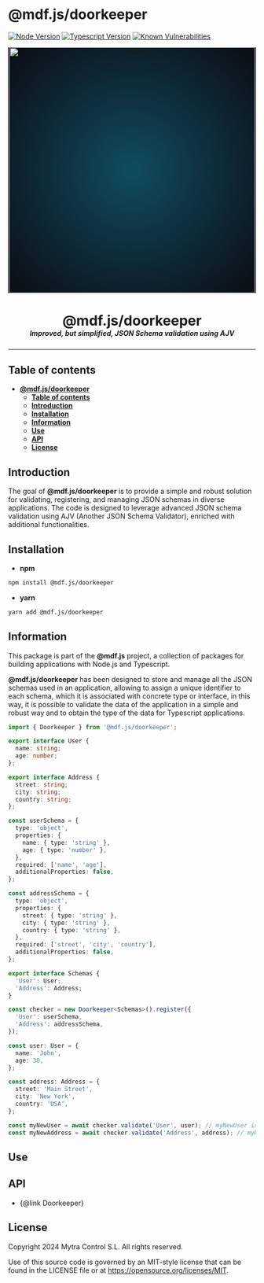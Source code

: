 # **@mdf.js/doorkeeper**

[![Node Version](https://img.shields.io/static/v1?style=flat\&logo=node.js\&logoColor=green\&label=node\&message=%3E=20\&color=blue)](https://nodejs.org/en/)
[![Typescript Version](https://img.shields.io/static/v1?style=flat\&logo=typescript\&label=Typescript\&message=5.4\&color=blue)](https://www.typescriptlang.org/)
[![Known Vulnerabilities](https://img.shields.io/static/v1?style=flat\&logo=snyk\&label=Vulnerabilities\&message=0\&color=300A98F)](https://snyk.io/package/npm/snyk)

<!-- markdownlint-disable MD033 MD041 -->

<p align="center">
  <div style="text-align:center;background-image:radial-gradient(circle farthest-corner at 50% 50%, #104c60, #0c0c13);">
    <img src="https://assets.website-files.com/626a3ef32d23835d9b2e4532/6290ab1e2d3e0d922913a6e3_digitalizacion_ENG.svg"alt="netin"width="500">
  </div>
</p>

<h1 style="text-align:center;margin-bottom:0">@mdf.js/doorkeeper</h1>
<h5 style="text-align:center;margin-top:0">Improved, but simplified, JSON Schema validation using AJV </h5>

<!-- markdownlint-enable MD033 -->

***

## **Table of contents**

- [**@mdf.js/doorkeeper**](#mdfjsdoorkeeper)
  - [**Table of contents**](#table-of-contents)
  - [**Introduction**](#introduction)
  - [**Installation**](#installation)
  - [**Information**](#information)
  - [**Use**](#use)
  - [**API**](#api)
  - [**License**](#license)

## **Introduction**

The goal of **@mdf.js/doorkeeper** is to provide a simple and robust solution for validating, registering, and managing JSON schemas in diverse applications. The code is designed to leverage advanced JSON schema validation using AJV (Another JSON Schema Validator), enriched with additional functionalities.

## **Installation**

- **npm**

```bash
npm install @mdf.js/doorkeeper
```

- **yarn**

```bash
yarn add @mdf.js/doorkeeper
```

## **Information**

This package is part of the **@mdf.js** project, a collection of packages for building applications with Node.js and Typescript.

**@mdf.js/doorkeeper** has been designed to store and manage all the JSON schemas used in an application, allowing to assign a unique identifier to each schema, which it is associated with concrete type or interface, in this way, it is possible to validate the data of the application in a simple and robust way and to obtain the type of the data for Typescript applications.

```typescript
import { Doorkeeper } from '@mdf.js/doorkeeper';

export interface User {
  name: string;
  age: number;
};

export interface Address {
  street: string;
  city: string;
  country: string;
};

const userSchema = {
  type: 'object',
  properties: {
    name: { type: 'string' },
    age: { type: 'number' },
  },
  required: ['name', 'age'],
  additionalProperties: false,
};

const addressSchema = {
  type: 'object',
  properties: {
    street: { type: 'string' },
    city: { type: 'string' },
    country: { type: 'string' },
  },
  required: ['street', 'city', 'country'],
  additionalProperties: false,
};

export interface Schemas {
  'User': User;
  'Address': Address;
}

const checker = new Doorkeeper<Schemas>().register({
  'User': userSchema,
  'Address': addressSchema,
});

const user: User = {
  name: 'John',
  age: 30,
};

const address: Address = {
  street: 'Main Street',
  city: 'New York',
  country: 'USA',
};

const myNewUser = await checker.validate('User', user); // myNewUser is of type User
const myNewAddress = await checker.validate('Address', address); // myNewAddress is of type Address
```

## **Use**

## **API**

- {@link Doorkeeper}

## **License**

Copyright 2024 Mytra Control S.L. All rights reserved.

Use of this source code is governed by an MIT-style license that can be found in the LICENSE file or at <https://opensource.org/licenses/MIT>.
